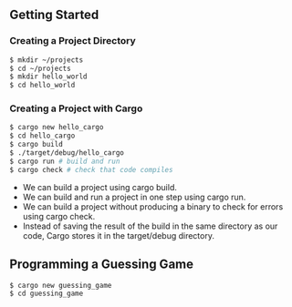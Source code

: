 ## Getting Started
### Creating a Project Directory

```bash
$ mkdir ~/projects
$ cd ~/projects
$ mkdir hello_world
$ cd hello_world
```

### Creating a Project with Cargo

```bash
$ cargo new hello_cargo
$ cd hello_cargo
$ cargo build
$ ./target/debug/hello_cargo
$ cargo run # build and run
$ cargo check # check that code compiles
```

* We can build a project using cargo build.
* We can build and run a project in one step using cargo run.
* We can build a project without producing a binary to check for errors using cargo check.
* Instead of saving the result of the build in the same directory as our code, Cargo stores it in the target/debug directory.

## Programming a Guessing Game

```bash
$ cargo new guessing_game
$ cd guessing_game
```